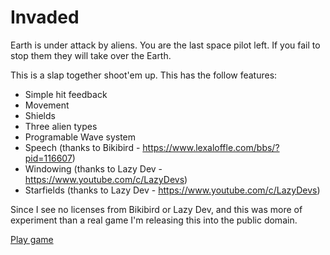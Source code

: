 # Invaded

Earth is under attack by aliens.  You are the last space pilot left.  If you fail to stop them they will take over the Earth.

This is a slap together shoot'em up.  This has the follow features:

* Simple hit feedback
* Movement
* Shields
* Three alien types
* Programable Wave system
* Speech (thanks to Bikibird - https://www.lexaloffle.com/bbs/?pid=116607)
* Windowing (thanks to Lazy Dev - https://www.youtube.com/c/LazyDevs)
* Starfields (thanks to Lazy Dev - https://www.youtube.com/c/LazyDevs)

Since I see no licenses from Bikibird or Lazy Dev, and this was more of experiment than a real game I'm releasing this into the public domain.

[Play game](https://raw.githack.com/mouring/pico8games/main/invaded/invaded.html)